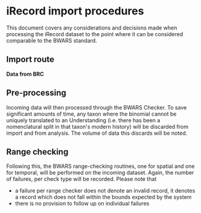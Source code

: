 # iRecord import procedures
This document covers any considerations and decisions made when processing the iRecord dataset to the point where it can be considered comparable to the BWARS standard.

## Import route
**Data from BRC**

## Pre-processing
Incoming data will then processed through the BWARS Checker. To save significant amounts of time, any taxon where the binomial cannot be uniquely translated to an Understanding (i.e. there has been a nomenclatural split in that taxon's modern history) will be discarded from import and from analysis. The volume of data this discards will be noted.

## Range checking

Following this, the BWARS range-checking routines, one for spatial and one for temporal, will be performed on the incoming dataset. Again, the number of failures, per check type will be recorded. Please note that
- a failure per range checker does not denote an invalid record, it denotes a record which does not fall within the bounds expected by the system
- there is no provision to follow up on individual failures


